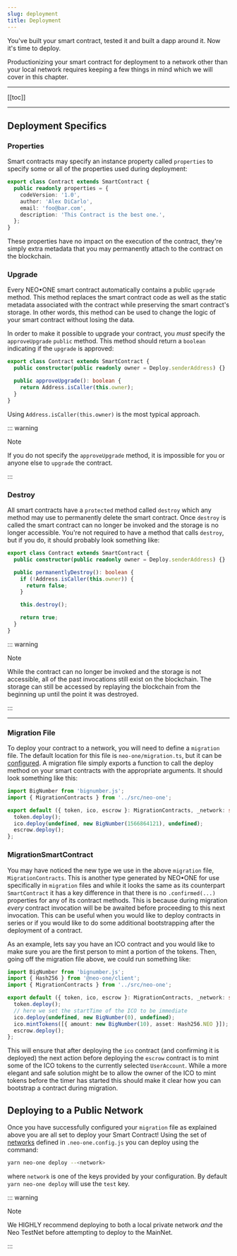 ```yaml
---
slug: deployment
title: Deployment
---
```


You've built your smart contract, tested it and built a dapp around it. Now it's time to deploy.

Productionizing your smart contract for deployment to a network other than your local network requires keeping a few things in mind which we will cover in this chapter.

---

[[toc]]

---

## Deployment Specifics

### Properties

Smart contracts may specify an instance property called `properties` to specify some or all of the properties used during deployment:

```typescript
export class Contract extends SmartContract {
  public readonly properties = {
    codeVersion: '1.0',
    author: 'Alex DiCarlo',
    email: 'foo@bar.com',
    description: 'This Contract is the best one.',
  };
}
```

These properties have no impact on the execution of the contract, they're simply extra metadata that you may permanently attach to the contract on the blockchain.

### Upgrade

Every NEO•ONE smart contract automatically contains a public `upgrade` method. This method replaces the smart contract code as well as the static metadata associated with the contract while preserving the smart contract's storage. In other words, this method can be used to change the logic of your smart contract without losing the data.

In order to make it possible to upgrade your contract, you _must_ specify the `approveUpgrade` `public` method. This method should return a `boolean` indicating if the `upgrade` is approved:

```typescript
export class Contract extends SmartContract {
  public constructor(public readonly owner = Deploy.senderAddress) {}

  public approveUpgrade(): boolean {
    return Address.isCaller(this.owner);
  }
}
```

Using `Address.isCaller(this.owner)` is the most typical approach.

::: warning

Note

If you do not specify the `approveUpgrade` method, it is impossible for you or anyone else to `upgrade` the contract.

:::

### Destroy

All smart contracts have a `protected` method called `destroy` which any method may use to permanently delete the smart contract. Once `destroy` is called the smart contract can no longer be invoked and the storage is no longer accessible. You're not required to have a method that calls `destroy`, but if you do, it should probably look something like:

```typescript
export class Contract extends SmartContract {
  public constructor(public readonly owner = Deploy.senderAddress) {}

  public permanentlyDestroy(): boolean {
    if (!Address.isCaller(this.owner)) {
      return false;
    }

    this.destroy();

    return true;
  }
}
```

::: warning

Note

While the contract can no longer be invoked and the storage is not accessible, all of the past invocations still exist on the blockchain. The storage can still be accessed by replaying the blockchain from the beginning up until the point it was destroyed.

:::

---

### Migration File

To deploy your contract to a network, you will need to define a `migration` file. The default location for this file is `neo-one/migration.ts`, but it can be [configured](/docs/config-options). A migration file simply exports a function to call the deploy method on your smart contracts with the appropriate arguments. It should look something like this:

```typescript
import BigNumber from 'bignumber.js';
import { MigrationContracts } from '../src/neo-one';

export default ({ token, ico, escrow }: MigrationContracts, _network: string) => {
  token.deploy();
  ico.deploy(undefined, new BigNumber(1566864121), undefined);
  escrow.deploy();
};
```

### MigrationSmartContract

You may have noticed the new type we use in the above `migration` file, `MigrationContracts`. This is another type generated by NEO•ONE for use specifically in `migration` files and while it looks the same as its counterpart `SmartContract` it has a key difference in that there is no `.confirmed(...)` properties for any of its contract methods. This is because during migration _every_ contract invocation will be be awaited before proceeding to this next invocation. This can be useful when you would like to deploy contracts in series or if you would like to do some additional bootstrapping after the deployment of a contract.

As an example, lets say you have an ICO contract and you would like to make sure you are the first person to mint a portion of the tokens. Then, going off the migration file above, we could run something like:

```typescript
import BigNumber from 'bignumber.js';
import { Hash256 } from '@neo-one/client';
import { MigrationContracts } from '../src/neo-one';

export default ({ token, ico, escrow }: MigrationContracts, _network: string) => {
  token.deploy();
  // here we set the startTime of the ICO to be immediate
  ico.deploy(undefined, new BigNumber(0), undefined);
  ico.mintTokens([{ amount: new BigNumber(10), asset: Hash256.NEO }]);
  escrow.deploy();
};
```

This will ensure that after deploying the `ico` contract (and confirming it is deployed) the next action before deploying the `escrow` contract is to mint some of the ICO tokens to the currently selected `UserAccount`. While a more elegant and safe solution might be to allow the owner of the ICO to mint tokens before the timer has started this should make it clear how you can bootstrap a contract during migration.

## Deploying to a Public Network

Once you have successfully configured your `migration` file as explained above you are all set to deploy your Smart Contract! Using the set of [networks](/docs/config-options) defined in `.neo-one.config.js` you can deploy using the command:

```bash
yarn neo-one deploy --<network>
```

where `network` is one of the keys provided by your configuration. By default `yarn neo-one deploy` will use the `test` key.

::: warning

Note

We HIGHLY recommend deploying to both a local private network _and_ the Neo TestNet before attempting to deploy to the MainNet.

:::
